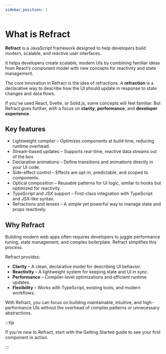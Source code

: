 ```yaml
---
sidebar_position: 1
---
```


# What is Refract
**Refract** is a JavaScript framework designed to help developers build modern, scalable, and reactive user interfaces. 

It helps developers create scalable, modern UIs by combining familiar ideas from React’s component model with new concepts for reactivity and state management.

The core innovation in Refract is the idea of refractions. A **refraction** is a declarative way to describe how the UI should update in response to state changes and data flows.

If you’ve used React, Svelte, or Solid.js, some concepts will feel familiar. But Refract goes further, with a focus on **clarity**, **performance**, and **developer experience**.

## Key features

- Lightweight compiler – Optimizes components at build time, reducing runtime overhead.
- Stream-based updates – Supports real-time, reactive data streams out of the box.
- Declarative animations – Define transitions and animations directly in your UI code.
- Side-effect control – Effects are opt-in, predictable, and scoped to components.
- Optical composition – Reusable patterns for UI logic, similar to hooks but optimized for reactivity.
- TypeScript and JSX support – First-class integration with TypeScript and JSX-like syntax.
- Refractions and lenses – A simple yet powerful way to manage state and props reactively.

## Why Refract

Building modern web apps often requires developers to juggle performance tuning, state management, and complex boilerplate. Refract simplifies this process.

Refract provides:

- **Clarity** – A clean, declarative model for describing UI behavior.
- **Reactivity** – A lightweight system for keeping state and UI in sync.
- **Performance** – Compiler-level optimizations and efficient runtime updates.
- **Flexibility** – Works with TypeScript, existing tools, and modern workflows.

With Refract, you can focus on building maintainable, intuitive, and high-performance UIs without the overhead of complex patterns or unnecessary abstractions.

:::tip

If you’re new to Refract, start with the Getting Started guide to see your first component in action.

:::


